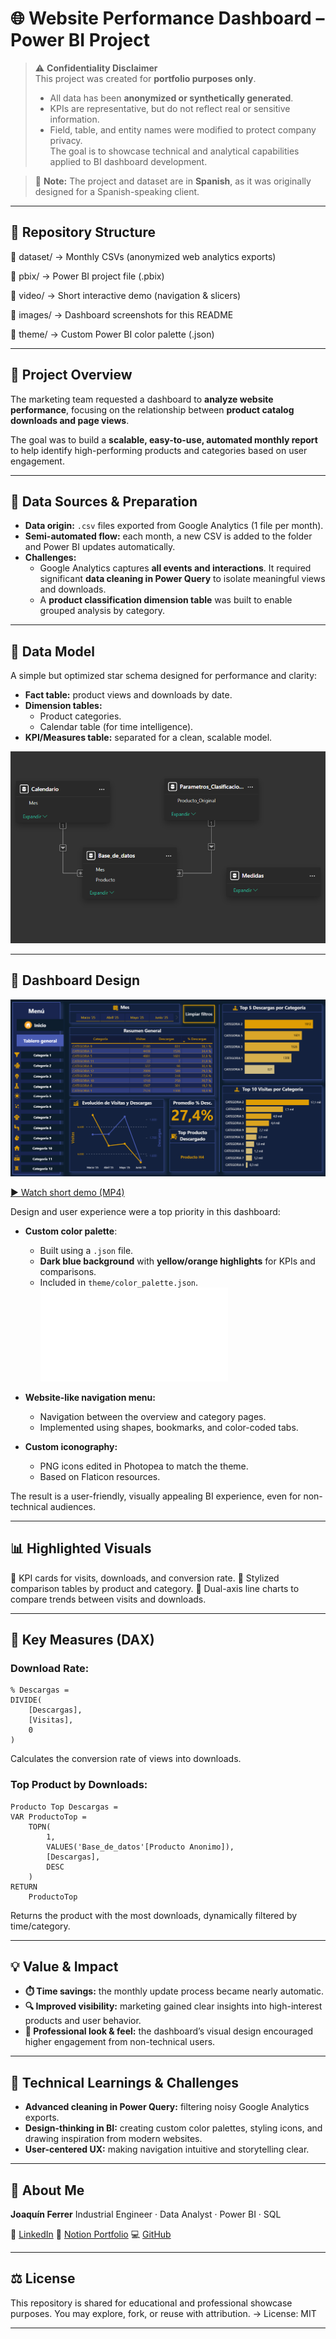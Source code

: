 # 🌐 Website Performance Dashboard – Power BI Project

> ⚠️ **Confidentiality Disclaimer**  
> This project was created for **portfolio purposes only**.  
> - All data has been **anonymized or synthetically generated**.  
> - KPIs are representative, but do not reflect real or sensitive information.  
> - Field, table, and entity names were modified to protect company privacy.  
> The goal is to showcase technical and analytical capabilities applied to BI dashboard development.

> 📌 **Note:** The project and dataset are in **Spanish**, as it was originally designed for a Spanish-speaking client.

---

## 📁 Repository Structure

📁 dataset/ → Monthly CSVs (anonymized web analytics exports)

📁 pbix/ → Power BI project file (.pbix)

📁 video/ → Short interactive demo (navigation & slicers)

📁 images/ → Dashboard screenshots for this README

📁 theme/ → Custom Power BI color palette (.json)


---

## 🎯 Project Overview

The marketing team requested a dashboard to **analyze website performance**, focusing on the relationship between **product catalog downloads and page views**.

The goal was to build a **scalable, easy-to-use, automated monthly report** to help identify high-performing products and categories based on user engagement.

---

## 📂 Data Sources & Preparation

- **Data origin:** `.csv` files exported from Google Analytics (1 file per month).
- **Semi-automated flow:** each month, a new CSV is added to the folder and Power BI updates automatically.
- **Challenges:**
  - Google Analytics captures **all events and interactions**. It required significant **data cleaning in Power Query** to isolate meaningful views and downloads.
  - A **product classification dimension table** was built to enable grouped analysis by category.

---

## 🧩 Data Model

A simple but optimized star schema designed for performance and clarity:

- **Fact table:** product views and downloads by date.
- **Dimension tables:** 
  - Product categories.
  - Calendar table (for time intelligence).
- **KPI/Measures table:** separated for a clean, scalable model.

![Data Model](images/data_model.png)

---

## 🎨 Dashboard Design

![Dashboard image](images/dashboard_main.png)

[▶ Watch short demo (MP4)](video/demo.mp4)

Design and user experience were a top priority in this dashboard:

- **Custom color palette**:
  - Built using a `.json` file.
  - **Dark blue background** with **yellow/orange highlights** for KPIs and comparisons.
  - Included in `theme/color_palette.json`. ![Colour Palette](theme/color_palette.json)

- **Website-like navigation menu:**
   - Navigation between the overview and category pages.
   - Implemented using shapes, bookmarks, and color-coded tabs.
- **Custom iconography:**
  - PNG icons edited in Photopea to match the theme.
  - Based on Flaticon resources.

The result is a user-friendly, visually appealing BI experience, even for non-technical audiences.

---

## 📊 Highlighted Visuals

🔹 KPI cards for visits, downloads, and conversion rate.
🔹 Stylized comparison tables by product and category.
🔹 Dual-axis line charts to compare trends between visits and downloads.

---

## 🔢 Key Measures (DAX)

### Download Rate:

```DAX
% Descargas = 
DIVIDE(
    [Descargas],
    [Visitas],
    0
)
```

Calculates the conversion rate of views into downloads.

### Top Product by Downloads:

```DAX
Producto Top Descargas =
VAR ProductoTop =
    TOPN(
        1,
        VALUES('Base_de_datos'[Producto Anonimo]),
        [Descargas],
        DESC
    )
RETURN
    ProductoTop
```

Returns the product with the most downloads, dynamically filtered by time/category.

---

## 💡 Value & Impact

- **⏱️ Time savings:** the monthly update process became nearly automatic.
- **🔍 Improved visibility:** marketing gained clear insights into high-interest products and user behavior.
- **🎨 Professional look & feel:** the dashboard’s visual design encouraged higher engagement from non-technical users.

---

## 🧠 Technical Learnings & Challenges

- **Advanced cleaning in Power Query:** filtering noisy Google Analytics exports.
- **Design-thinking in BI:** creating custom color palettes, styling icons, and drawing inspiration from modern websites.
- **User-centered UX:** making navigation intuitive and storytelling clear.

---

## 👤 About Me

**Joaquín Ferrer**
Industrial Engineer · Data Analyst · Power BI · SQL


🔗 [LinkedIn](https://www.linkedin.com/in/joaqu%C3%ADnferrer/) 
📘 [Notion Portfolio](https://sun-sofa-ba8.notion.site/Joaqu-n-Ferrer-Portafolio-Profesional-2163e852260a808f9377e971506e0f1f?source=copy_link) 
💻 [GitHub](https://github.com/joacoferrer00)

---

## ⚖️ License

This repository is shared for educational and professional showcase purposes.
You may explore, fork, or reuse with attribution.
→ License: MIT

---


